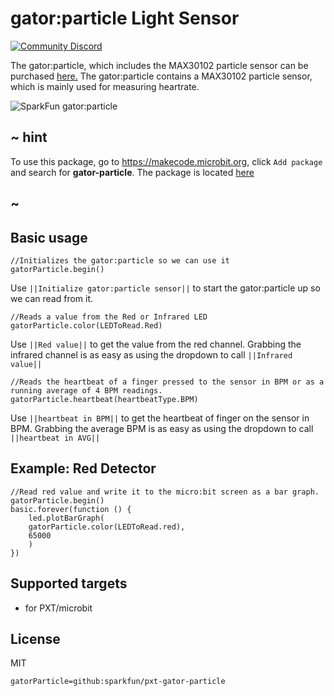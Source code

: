 # gator:particle Light Sensor

[![Community Discord](https://img.shields.io/discord/448979533891371018.svg)](https://aka.ms/makecodecommunity)

The gator:particle, which includes the MAX30102 particle sensor can be purchased [here.](https://www.sparkfun.com/products/15271)
The gator:particle contains a MAX30102 particle sensor, which is mainly used for measuring heartrate.

![SparkFun gator:particle](https://raw.githubusercontent.com/sparkfun/pxt-gator-particle/master/icon.png)  

## ~ hint

To use this package, go to https://makecode.microbit.org, click ``Add package`` and search for **gator-particle**. The package is located [here](https://makecode.microbit.org/pkg/sparkfun/pxt-gator-particle)

## ~

## Basic usage

```blocks
//Initializes the gator:particle so we can use it
gatorParticle.begin()
```

Use ``||Initialize gator:particle sensor||`` to start the gator:particle up so we can read from it.

```blocks
//Reads a value from the Red or Infrared LED
gatorParticle.color(LEDToRead.Red)
```

Use ``||Red value||`` to get the value from the red channel. Grabbing the infrared channel is as easy as using the dropdown to call ``||Infrared value||``

```blocks
//Reads the heartbeat of a finger pressed to the sensor in BPM or as a running average of 4 BPM readings.
gatorParticle.heartbeat(heartbeatType.BPM)
```

Use ``||heartbeat in BPM||`` to get the heartbeat of finger on the sensor in BPM. Grabbing the average BPM is as easy as using the dropdown to call ``||heartbeat in AVG||``

## Example: Red Detector

```blocks
//Read red value and write it to the micro:bit screen as a bar graph.
gatorParticle.begin()
basic.forever(function () {
    led.plotBarGraph(
    gatorParticle.color(LEDToRead.red),
    65000
    )
})
```

## Supported targets

* for PXT/microbit

## License

MIT

```package
gatorParticle=github:sparkfun/pxt-gator-particle
```
